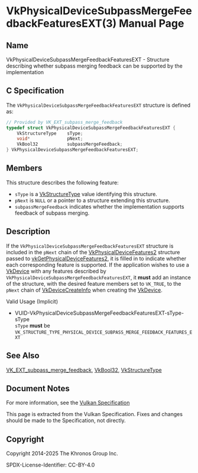# VkPhysicalDeviceSubpassMergeFeedbackFeaturesEXT(3) Manual Page

## Name

VkPhysicalDeviceSubpassMergeFeedbackFeaturesEXT - Structure describing whether subpass merging feedback can be supported by the implementation



## [](#_c_specification)C Specification

The `VkPhysicalDeviceSubpassMergeFeedbackFeaturesEXT` structure is defined as:

```c++
// Provided by VK_EXT_subpass_merge_feedback
typedef struct VkPhysicalDeviceSubpassMergeFeedbackFeaturesEXT {
    VkStructureType    sType;
    void*              pNext;
    VkBool32           subpassMergeFeedback;
} VkPhysicalDeviceSubpassMergeFeedbackFeaturesEXT;
```

## [](#_members)Members

This structure describes the following feature:

- `sType` is a [VkStructureType](https://registry.khronos.org/vulkan/specs/latest/man/html/VkStructureType.html) value identifying this structure.
- `pNext` is `NULL` or a pointer to a structure extending this structure.
- []()`subpassMergeFeedback` indicates whether the implementation supports feedback of subpass merging.

## [](#_description)Description

If the `VkPhysicalDeviceSubpassMergeFeedbackFeaturesEXT` structure is included in the `pNext` chain of the [VkPhysicalDeviceFeatures2](https://registry.khronos.org/vulkan/specs/latest/man/html/VkPhysicalDeviceFeatures2.html) structure passed to [vkGetPhysicalDeviceFeatures2](https://registry.khronos.org/vulkan/specs/latest/man/html/vkGetPhysicalDeviceFeatures2.html), it is filled in to indicate whether each corresponding feature is supported. If the application wishes to use a [VkDevice](https://registry.khronos.org/vulkan/specs/latest/man/html/VkDevice.html) with any features described by `VkPhysicalDeviceSubpassMergeFeedbackFeaturesEXT`, it **must** add an instance of the structure, with the desired feature members set to `VK_TRUE`, to the `pNext` chain of [VkDeviceCreateInfo](https://registry.khronos.org/vulkan/specs/latest/man/html/VkDeviceCreateInfo.html) when creating the [VkDevice](https://registry.khronos.org/vulkan/specs/latest/man/html/VkDevice.html).

Valid Usage (Implicit)

- [](#VUID-VkPhysicalDeviceSubpassMergeFeedbackFeaturesEXT-sType-sType)VUID-VkPhysicalDeviceSubpassMergeFeedbackFeaturesEXT-sType-sType  
  `sType` **must** be `VK_STRUCTURE_TYPE_PHYSICAL_DEVICE_SUBPASS_MERGE_FEEDBACK_FEATURES_EXT`

## [](#_see_also)See Also

[VK\_EXT\_subpass\_merge\_feedback](https://registry.khronos.org/vulkan/specs/latest/man/html/VK_EXT_subpass_merge_feedback.html), [VkBool32](https://registry.khronos.org/vulkan/specs/latest/man/html/VkBool32.html), [VkStructureType](https://registry.khronos.org/vulkan/specs/latest/man/html/VkStructureType.html)

## [](#_document_notes)Document Notes

For more information, see the [Vulkan Specification](https://registry.khronos.org/vulkan/specs/latest/html/vkspec.html#VkPhysicalDeviceSubpassMergeFeedbackFeaturesEXT)

This page is extracted from the Vulkan Specification. Fixes and changes should be made to the Specification, not directly.

## [](#_copyright)Copyright

Copyright 2014-2025 The Khronos Group Inc.

SPDX-License-Identifier: CC-BY-4.0